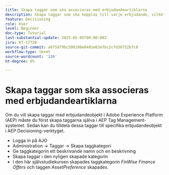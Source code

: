 ```yaml
---
title: Skapa taggar som ska associeras med erbjudandeartiklarna
description: Skapa taggar som ska kopplas till varje erbjudande, vilket gör det enklare att söka, filtrera och tillämpa regler eller strategier under personalisering och beslutsfattande
feature: Decisioning
role: User
level: Beginner
doc-type: Tutorial
last-substantial-update: 2025-05-05T00:00:00Z
jira: KT-17728
source-git-commit: a675979bc590190e0481e63efbc2cfd30752b7c0
workflow-type: tm+mt
source-wordcount: '126'
ht-degree: 0%

---
```



# Skapa taggar som ska associeras med erbjudandeartiklarna

Om du vill skapa taggar med erbjudandeobjekt i Adobe Experience Platform (AEP) måste du först skapa taggarna själva i AEP Tag Management-systemet. Sedan kan du tilldela dessa taggar till specifika erbjudandeobjekt i AEP Decisioning-verktyget.

* Logga in på AJO
* Administration -> Taggar -> Skapa taggkategori
* Ge taggkategorin ett beskrivande namn och en beskrivning
* Skapa taggar i den nyligen skapade kategorin
* I den här självstudiekursen skapades taggkategorin _FinWise Finance Offers_ och taggen _AssetPreference_ skapades.